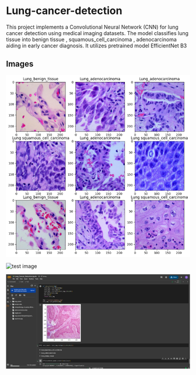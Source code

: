 # Lung-cancer-detection
This project implements a Convolutional Neural Network (CNN) for lung cancer detection using medical imaging datasets. The model classifies lung tissue into benign tissue  ,  squamous_cell_carcinoma ,  adenocarcinoma aiding in early cancer diagnosis. It utilizes pretrained model EfficientNet B3

## Images
![lung tissue images](images/lung_cancer_images.png)

![test image](images/test_image.png)

![prediction](images/prediction.png)

